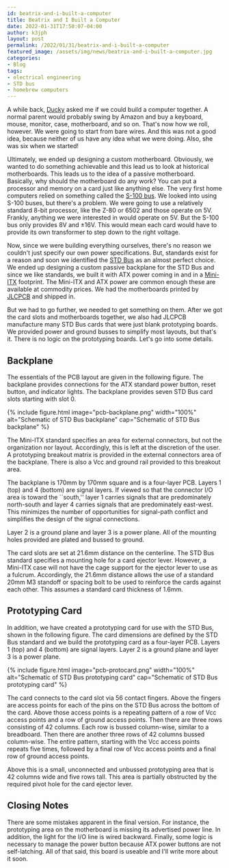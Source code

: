 ```yaml
---
id: beatrix-and-i-built-a-computer
title: Beatrix and I Built a Computer
date: 2022-01-31T17:50:07-04:00
author: k3jph
layout: post
permalink: /2022/01/31/beatrix-and-i-built-a-computer
featured_image: /assets/img/news/beatrix-and-i-built-a-computer.jpg
categories:
- Blog 
tags:
- electrical engineering
- STD bus
- homebrew computers
---
```


A while back, [Ducky](https://www.instagram.com/beatrixamiya/) asked
me if we could build a computer together.  A normal parent would
probably swing by Amazon and buy a keyboard, mouse, monitor, case,
motherboard, and so on.  That's now how we roll, however.  We were
going to start from bare wires.  And this was not a good idea,
because neither of us have any idea what we were doing.  Also, she was 
six when we started!

Ultimately, we ended up designing a custom motherboard.  Obviously,
we wanted to do something achievable and this lead us to look at
historical motherboards.  This leads us to the idea of a passive
motherboard.  Basically, why should the motherboard do any work?
You can put a processor and memory on a card just like anything
else.  The very first home computers relied on something called the
[S-100 bus](http://www.s100computers.com/).  We looked into using
S-100 buses, but there's a problem.  We were going to use a relatively
standard 8-bit processor, like the Z-80 or 6502 and those operate
on 5V.  Frankly, anything we were interested in would operate on
5V.  But the S-100 bus only provides 8V and &plusmn;16V.  This
would mean each card would have to provide its own transformer to
step down to the right voltage.

Now, since we were building everything ourselves, there's no reason
we couldn't just specify our own power specifications.  But, standards
exist for a reason and soon we identified the
[STD Bus](https://resources.winsystems.com/specs/std_section1.pdf) as
an almost perfect choice.  We ended up designing a custom passive
backplane for the STD Bus and since we like standards, we built it
with ATX power coming in and in a [Mini-ITX](https://www.mini-itx.com/)
footprint.  The Mini-ITX and ATX power are common enough these are 
available at commodity prices.  We had the motherboards printed by 
[JLCPCB](https://jlcpcb.com) and shipped in.

But we had to go further, we needed to get something on them.  After
we got the card slots and motherboards together, we also had JLCPCB
manufacture many STD Bus cards that were just blank prototyping
boards.  We provided power and ground busses to simplify most
layouts, but that's it.  There is no logic on the prototyping boards.
Let's go into some details.

## Backplane

The essentials of the PCB layout are given in the following figure.
The backplane provides connections for the ATX standard power button,
reset button, and indicator lights. The backplane provides seven
STD Bus card slots starting with slot 0.

{% include figure.html image="pcb-backplane.png" width="100%"
alt="Schematic of STD Bus backplane"
cap="Schematic of STD Bus backplane" %}

The Mini-ITX standard specifies an area for external connectors,
but not the organization nor layout.  Accordingly, this is left at
the discretion of the user.  A prototyping breakout matrix is
provided in the external connectors area of the backplane.  There
is also a Vcc and ground rail provided to this breakout area.

The backplane is 170mm by 170mm square and is a four-layer PCB.
Layers 1 (top) and 4 (bottom) are signal layers.  If viewed so that
the connector I/O area is toward the ``south,'' layer 1 carries
signals that are predominately north-south and layer 4 carries
signals that are predominately east-west.  This minimizes the number
of opportunities for signal-path conflict and simplifies the design
of the signal connections.

Layer 2 is a ground plane and layer 3 is a power plane.  All of the
mounting holes provided are plated and bussed to ground.

The card slots are set at 21.6mm distance on the centerline.   The
STD Bus standard specifies a mounting hole for a card ejector lever.
However, a Mini-ITX case will not have the cage support for the
ejector lever to use as a fulcrum.  Accordingly, the 21.6mm distance
allows the use of a standard 20mm M3 standoff or spacing bolt to
be used to reinforce the cards against each other.  This assumes a
standard card thickness of 1.6mm.

## Prototyping Card

In addition, we have created a prototyping card for use with the
STD Bus, shown in the following figure. The card dimensions are
defined by the STD Bus standard and we build the prototyping card
as a four-layer PCB.  Layers 1 (top) and 4 (bottom) are signal
layers.  Layer 2 is a ground plane and layer 3 is a power plane.

{% include figure.html image="pcb-protocard.png" width="100%"
alt="Schematic of STD Bus prototyping card"
cap="Schematic of STD Bus prototyping card" %}

The card connects to the card slot via 56 contact fingers.  Above
the fingers are access points for each of the pins on the STD Bus
across the bottom of the card.  Above those access points is a
repeating pattern of a row of Vcc access points and a row of ground
access points.  Then there are three rows consisting of 42 columns.
Each row is bussed column-wise, similar to a breadboard.  Then there
are another three rows of 42 columns bussed column-wise.  The entire
pattern, starting with the Vcc access points repeats five times,
followed by a final row of Vcc access points and a final row of
ground access points.

Above this is a small, unconnected and unbussed prototyping area
that is 42 columns wide and five rows tall.  This area is partially
obstructed by the required pivot hole for the card ejector lever.

## Closing Notes

There are some mistakes apparent in the final version.  For instance,
the prototyping area on the motherboard is missing its advertised
power line.  In addition, the light for the I/O line is wired
backward.  Finally, some logic is necessary to manage the power
button because ATX power buttons are not self-latching.  All of
that said, this board is useable and I'll write more about it soon.

